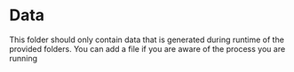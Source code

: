 # Data

This folder should only contain data that is generated during runtime of the provided folders.
You can add a file if you are aware of the process you are running
